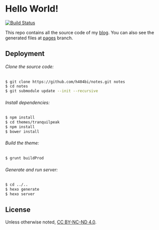 # Hello World!

[![Build Status](https://travis-ci.org/h404bi/notes.svg?branch=master)](https://travis-ci.org/h404bi/notes)

This repo contains all the source code of my [blog](http://notes.h404bi.com). You can also see the generated files at [pages](https://github.com/h404bi/notes/tree/pages) branch.

## Deployment

###### Clone the source code:

``` bash
$ git clone https://github.com/h404bi/notes.git notes
$ cd notes
$ git submodule update --init --recursive
```

###### Install dependencies:

``` bash
$ npm install
$ cd themes/tranquilpeak
$ npm install
$ bower install
```

###### Build the theme:

``` bash
$ grunt buildProd
```

###### Generate and run server:
``` bash
$ cd ../..
$ hexo generate
$ hexo server
```

## License

Unless otherwise noted, [CC BY-NC-ND 4.0](https://creativecommons.org/licenses/by-nc-nd/4.0/).
